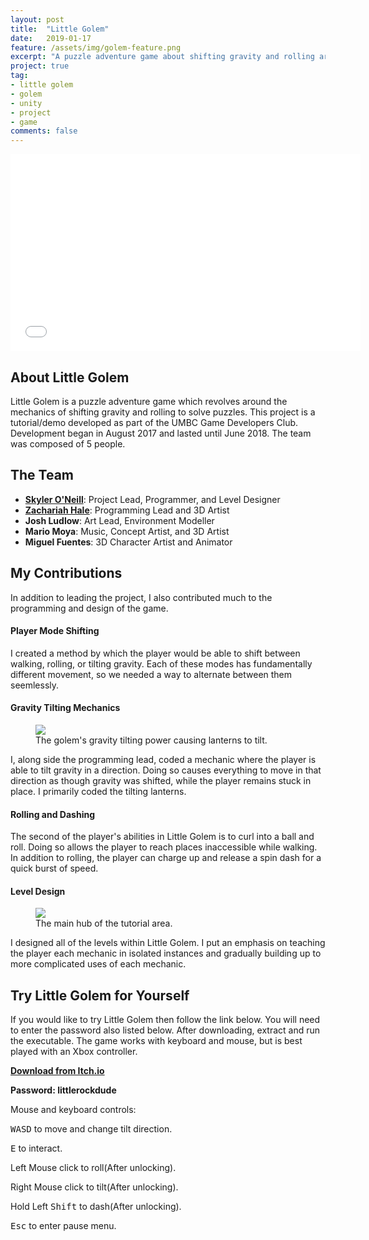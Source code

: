 ```yaml
---
layout: post
title:  "Little Golem"
date:   2019-01-17
feature: /assets/img/golem-feature.png
excerpt: "A puzzle adventure game about shifting gravity and rolling around."
project: true
tag:
- little golem 
- golem
- unity
- project
- game
comments: false
---
```


<iframe width="560" height="315" src="//www.youtube.com/embed/Sr4A106mkUw" frameborder="0"> </iframe>

## About Little Golem

Little Golem is a puzzle adventure game which revolves around the mechanics of shifting gravity and rolling to solve puzzles. This project is a tutorial/demo developed as part of the UMBC Game Developers Club. Development began in August 2017 and lasted until June 2018. The team was composed of 5 people.

## The Team
* <b><a href="https://skyleroneill.github.io/about/">Skyler O'Neill</a></b>: Project Lead, Programmer, and Level Designer
* <b><a href="https://www.zachchale.com/">Zachariah Hale</a></b>: Programming Lead and 3D Artist
* <b>Josh Ludlow</b>: Art Lead, Environment Modeller
* <b>Mario Moya</b>: Music, Concept Artist, and 3D Artist
* <b>Miguel Fuentes</b>: 3D Character Artist and Animator

## My Contributions

In addition to leading the project, I also contributed much to the programming and design of the game.

#### Player Mode Shifting

I created a method by which the player would be able to shift between walking, rolling, or tilting gravity. Each of these modes has fundamentally different movement, so we needed a way to alternate between them seemlessly.

#### Gravity Tilting Mechanics

<figure>
	<img src="/assets/img/golem-tilting-lanterns">
	<figcaption>The golem's gravity tilting power causing lanterns to tilt.</figcaption>
</figure>

I, along side the programming lead, coded a mechanic where the player is able to tilt gravity in a direction. Doing so causes everything to move in that direction as though gravity was shifted, while the player remains stuck in place. I primarily coded the tilting lanterns.

#### Rolling and Dashing

The second of the player's abilities in Little Golem is to curl into a ball and roll. Doing so allows the player to reach places inaccessible while walking. In addition to rolling, the player can charge up and release a spin dash for a quick burst of speed.

#### Level Design

<figure>
	<img src="/assets/img/placeholder-big">
	<figcaption>The main hub of the tutorial area.</figcaption>
</figure>

I designed all of the levels within Little Golem. I put an emphasis on teaching the player each mechanic in isolated instances and gradually building up to more complicated uses of each mechanic.

## Try Little Golem for Yourself

If you would like to try Little Golem then follow the link below. You will need to enter the password also listed below. After downloading, extract and run the executable. The game works with keyboard and mouse, but is best played with an Xbox controller.

<b><a href="https://zachchale.itch.io/little-golem-demo">Download from Itch.io</a></b>

<b>Password: littlerockdude</b>

Mouse and keyboard controls:

<kbd>W</kbd><kbd>A</kbd><kbd>S</kbd><kbd>D</kbd> to move and change tilt direction.

<kbd>E</kbd> to interact.

Left Mouse click to roll(After unlocking).

Right Mouse click to tilt(After unlocking).

Hold Left <kbd>Shift</kbd> to dash(After unlocking).

<kbd>Esc</kbd> to enter pause menu.
